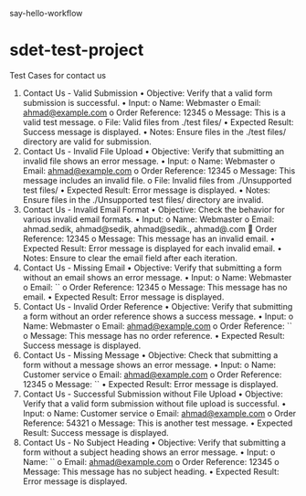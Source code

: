 say-hello-workflow

# sdet-test-project
Test Cases for contact us
1. Contact Us - Valid Submission
•	Objective: Verify that a valid form submission is successful.
•	Input:
o	Name: Webmaster
o	Email: ahmad@example.com
o	Order Reference: 12345
o	Message: This is a valid test message.
o	File: Valid files from ./test files/
•	Expected Result: Success message is displayed.
•	Notes: Ensure files in the ./test files/ directory are valid for submission.
2. Contact Us - Invalid File Upload
•	Objective: Verify that submitting an invalid file shows an error message.
•	Input:
o	Name: Webmaster
o	Email: ahmad@example.com
o	Order Reference: 12345
o	Message: This message includes an invalid file.
o	File: Invalid files from ./Unsupported test files/
•	Expected Result: Error message is displayed.
•	Notes: Ensure files in the ./Unsupported test files/ directory are invalid.
3. Contact Us - Invalid Email Format
•	Objective: Check the behavior for various invalid email formats.
•	Input:
o	Name: Webmaster
o	Email: ahmad.sedik, ahmad@sedik, ahmad@sedik., ahmad@.com
	Order Reference: 12345
o	Message: This message has an invalid email.
•	Expected Result: Error message is displayed for each invalid email.
•	Notes: Ensure to clear the email field after each iteration.
4. Contact Us - Missing Email
•	Objective: Verify that submitting a form without an email shows an error message.
•	Input:
o	Name: Webmaster
o	Email: ``
o	Order Reference: 12345
o	Message: This message has no email.
•	Expected Result: Error message is displayed.
5. Contact Us - Invalid Order Reference
•	Objective: Verify that submitting a form without an order reference shows a success message.
•	Input:
o	Name: Webmaster
o	Email: ahmad@example.com
o	Order Reference: ``
o	Message: This message has no order reference.
•	Expected Result: Success message is displayed.
6. Contact Us - Missing Message
•	Objective: Check that submitting a form without a message shows an error message.
•	Input:
o	Name: Customer service
o	Email: ahmad@example.com
o	Order Reference: 12345
o	Message: ``
•	Expected Result: Error message is displayed.
7. Contact Us - Successful Submission without File Upload
•	Objective: Verify that a valid form submission without file upload is successful.
•	Input:
o	Name: Customer service
o	Email: ahmad@example.com
o	Order Reference: 54321
o	Message: This is another test message.
•	Expected Result: Success message is displayed.
8. Contact Us - No Subject Heading
•	Objective: Verify that submitting a form without a subject heading shows an error message.
•	Input:
o	Name: ``
o	Email: ahmad@example.com
o	Order Reference: 12345
o	Message: This message has no subject heading.
•	Expected Result: Error message is displayed.


